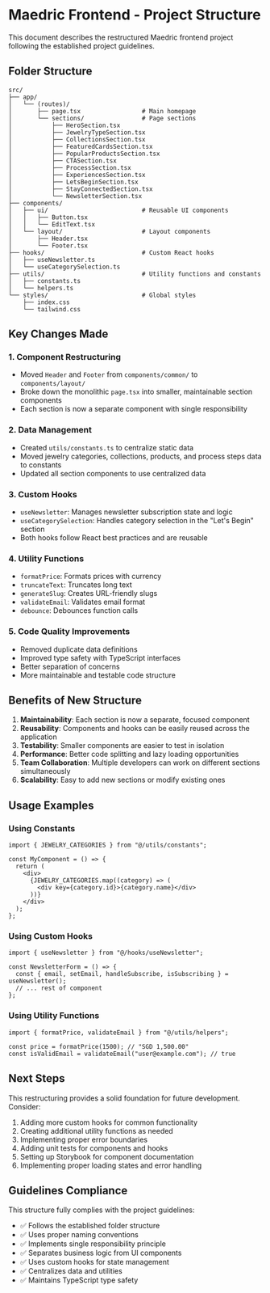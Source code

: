 # Maedric Frontend - Project Structure

This document describes the restructured Maedric frontend project following the established project guidelines.

## Folder Structure

```
src/
├── app/
│   └── (routes)/
│       ├── page.tsx                 # Main homepage
│       └── sections/                # Page sections
│           ├── HeroSection.tsx
│           ├── JewelryTypeSection.tsx
│           ├── CollectionsSection.tsx
│           ├── FeaturedCardsSection.tsx
│           ├── PopularProductsSection.tsx
│           ├── CTASection.tsx
│           ├── ProcessSection.tsx
│           ├── ExperiencesSection.tsx
│           ├── LetsBeginSection.tsx
│           ├── StayConnectedSection.tsx
│           └── NewsletterSection.tsx
├── components/
│   ├── ui/                          # Reusable UI components
│   │   ├── Button.tsx
│   │   └── EditText.tsx
│   └── layout/                      # Layout components
│       ├── Header.tsx
│       └── Footer.tsx
├── hooks/                           # Custom React hooks
│   ├── useNewsletter.ts
│   └── useCategorySelection.ts
├── utils/                           # Utility functions and constants
│   ├── constants.ts
│   └── helpers.ts
└── styles/                          # Global styles
    ├── index.css
    └── tailwind.css
```

## Key Changes Made

### 1. **Component Restructuring**

- Moved `Header` and `Footer` from `components/common/` to `components/layout/`
- Broke down the monolithic `page.tsx` into smaller, maintainable section components
- Each section is now a separate component with single responsibility

### 2. **Data Management**

- Created `utils/constants.ts` to centralize static data
- Moved jewelry categories, collections, products, and process steps data to constants
- Updated all section components to use centralized data

### 3. **Custom Hooks**

- `useNewsletter`: Manages newsletter subscription state and logic
- `useCategorySelection`: Handles category selection in the "Let's Begin" section
- Both hooks follow React best practices and are reusable

### 4. **Utility Functions**

- `formatPrice`: Formats prices with currency
- `truncateText`: Truncates long text
- `generateSlug`: Creates URL-friendly slugs
- `validateEmail`: Validates email format
- `debounce`: Debounces function calls

### 5. **Code Quality Improvements**

- Removed duplicate data definitions
- Improved type safety with TypeScript interfaces
- Better separation of concerns
- More maintainable and testable code structure

## Benefits of New Structure

1. **Maintainability**: Each section is now a separate, focused component
2. **Reusability**: Components and hooks can be easily reused across the application
3. **Testability**: Smaller components are easier to test in isolation
4. **Performance**: Better code splitting and lazy loading opportunities
5. **Team Collaboration**: Multiple developers can work on different sections simultaneously
6. **Scalability**: Easy to add new sections or modify existing ones

## Usage Examples

### Using Constants

```tsx
import { JEWELRY_CATEGORIES } from "@/utils/constants";

const MyComponent = () => {
  return (
    <div>
      {JEWELRY_CATEGORIES.map((category) => (
        <div key={category.id}>{category.name}</div>
      ))}
    </div>
  );
};
```

### Using Custom Hooks

```tsx
import { useNewsletter } from "@/hooks/useNewsletter";

const NewsletterForm = () => {
  const { email, setEmail, handleSubscribe, isSubscribing } = useNewsletter();
  // ... rest of component
};
```

### Using Utility Functions

```tsx
import { formatPrice, validateEmail } from "@/utils/helpers";

const price = formatPrice(1500); // "SGD 1,500.00"
const isValidEmail = validateEmail("user@example.com"); // true
```

## Next Steps

This restructuring provides a solid foundation for future development. Consider:

1. Adding more custom hooks for common functionality
2. Creating additional utility functions as needed
3. Implementing proper error boundaries
4. Adding unit tests for components and hooks
5. Setting up Storybook for component documentation
6. Implementing proper loading states and error handling

## Guidelines Compliance

This structure fully complies with the project guidelines:

- ✅ Follows the established folder structure
- ✅ Uses proper naming conventions
- ✅ Implements single responsibility principle
- ✅ Separates business logic from UI components
- ✅ Uses custom hooks for state management
- ✅ Centralizes data and utilities
- ✅ Maintains TypeScript type safety
